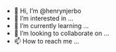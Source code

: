 - 👋 Hi, I’m @henrynjerbo
- 👀 I’m interested in ...
- 🌱 I’m currently learning ...
- 💞️ I’m looking to collaborate on ...
- 📫 How to reach me ...

<!---
henrynjerbo/henrynjerbo is a ✨ special ✨ repository because its `README.md` (this file) appears on your GitHub profile.
You can click the Preview link to take a look at your changes.
--->
